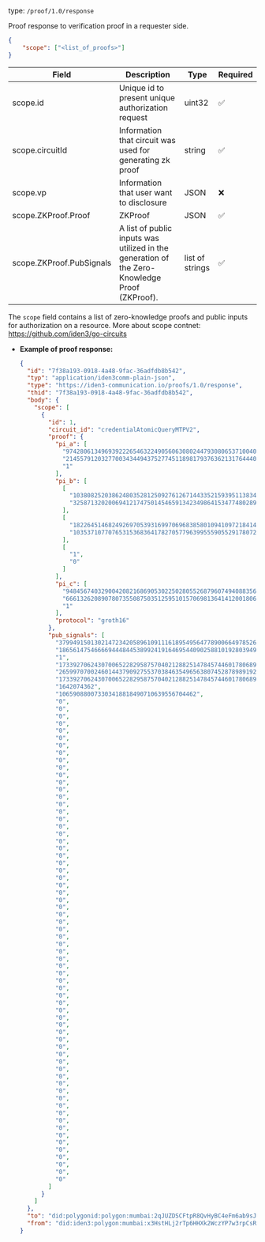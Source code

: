 
type: `/proof/1.0/response`

Proof response to verification proof in a requester side.

```json
{
	"scope": ["<list_of_proofs>"]
}
```

| Field | Description | Type | Required |
| --- | --- | --- | --- |
| scope.id | Unique id to present unique authorization request | uint32  | ✅ |
| scope.circuitId | Information that circuit was used for generating zk proof | string | ✅ |
| scope.vp | Information that user want to disclosure | JSON | ❌ |
| scope.ZKProof.Proof | ZKProof | JSON | ✅ |
| scope.ZKProof.PubSignals | A list of public inputs was utilized in the generation of the Zero-Knowledge Proof (ZKProof). | list of strings | ✅ |

The `scope` field contains a list of zero-knowledge proofs and public inputs for authorization on a resource. More about scope contnet: https://github.com/iden3/go-circuits

- **Example of proof response:**
    
    ```json
    {
      "id": "7f38a193-0918-4a48-9fac-36adfdb8b542",
      "typ": "application/iden3comm-plain-json",
      "type": "https://iden3-communication.io/proofs/1.0/response",
      "thid": "7f38a193-0918-4a48-9fac-36adfdb8b542",
      "body": {
        "scope": [
          {
            "id": 1,
            "circuit_id": "credentialAtomicQueryMTPV2",
            "proof": {
              "pi_a": [
                "9742806134969392226546322490560630802447930806537100408086160321763928272376",
                "21455791203277003434494375277451189817937636213176444019767120099596514163982",
                "1"
              ],
              "pi_b": [
                [
                  "10380825203862480352812509276126714433521593951138343399902602814224203230644",
                  "3258713202006941217475014546591342349864153477480289203741647764981122849969"
                ],
                [
                  "1822645146824926970539316997069683858010941097218414131904374790154170166572",
                  "10353710770765315368364178270577963995559055291780726291909607243297495512681"
                ],
                [
                  "1",
                  "0"
                ]
              ],
              "pi_c": [
                "9484567403290042082168690530225028055268796074940883562365588128103915644358",
                "6661326208907807355087503512595101570698136414120018064634575604679380099060",
                "1"
              ],
              "protocol": "groth16"
            },
            "pub_signals": [
              "379949150130214723420589610911161895495647789006649785264738141299135414272",
              "18656147546666944484453899241916469544090258810192803949522794490493271005313",
              "1",
              "17339270624307006522829587570402128825147845744601780689258033623056405933706",
              "26599707002460144379092755370384635496563807452878989192352627271768342528",
              "17339270624307006522829587570402128825147845744601780689258033623056405933706",
              "1642074362",
              "106590880073303418818490710639556704462",
              "0",
              "0",
              "0",
              "0",
              "0",
              "0",
              "0",
              "0",
              "0",
              "0",
              "0",
              "0",
              "0",
              "0",
              "0",
              "0",
              "0",
              "0",
              "0",
              "0",
              "0",
              "0",
              "0",
              "0",
              "0",
              "0",
              "0",
              "0",
              "0",
              "0",
              "0",
              "0",
              "0",
              "0",
              "0",
              "0",
              "0",
              "0",
              "0",
              "0",
              "0",
              "0",
              "0",
              "0",
              "0",
              "0",
              "0",
              "0",
              "0",
              "0",
              "0",
              "0",
              "0",
              "0",
              "0",
              "0",
              "0",
              "0",
              "0",
              "0",
              "0",
              "0",
              "0",
              "0",
              "0",
              "0"
            ]
          }
        ]
      },
      "to": "did:polygonid:polygon:mumbai:2qJUZDSCFtpR8QvHyBC4eFm6ab9sJo5rqPbcaeyGC4",
      "from": "did:iden3:polygon:mumbai:x3HstHLj2rTp6HHXk2WczYP7w3rpCsRbwCMeaQ2H2"
    }
    ```
